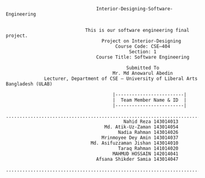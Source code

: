                                      Interior-Designing-Software-Engineering

                      
                                 This is our software engineering final project.
                                       Project on Interior-Designing
                                            Course Code: CSE–404
                                                 Section: 1
                                     Course Title: Software Engineering
                                               
                                                Submitted To
                                           Mr. Md Anowarul Abedin
                  Lecturer, Department of CSE – University of Liberal Arts Bangladesh (ULAB)
                  
                                           |-------------------------|
                                           |  Team Member Name & ID  |
                                           |-------------------------|
     ...........................................................................................................                                           
                                               Nahid Reza 143014013
                                        Md. Atik-Uz-Zaman 143014054
                                             Nadia Rahman 143014026
                                       Mrinmoyee Dey Amin 143014037
                                   Md. Asifuzzaman Jishan 143014010
                                             Taraq Rahman 141014020
                                           MAHMUD HOSSAIN 142014041
                                     Afsana Shikder Samia 143014047                 
     ........................................................................................................... 
